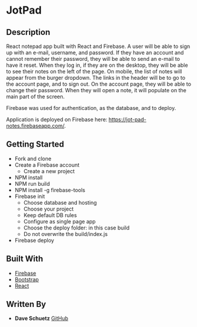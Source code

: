 # JotPad

## Description

React notepad app built with React and Firebase. A user will be able to sign up with an e-mail, username, and password. If they have an account and cannot remember their password, they will be able to send an e-mail to have it reset. When they log in, if they are on the desktop, they will be able to see their notes on the left of the page. On mobile, the list of notes will appear from the burger dropdown. The links in the header will be to go to the account page, and to sign out. On the account page, they will be able to change their password. When they will open a note, it will populate on the main part of the screen.

Firebase was used for authentication, as the database, and to deploy. 

Application is deployed on Firebase here: https://jot-pad-notes.firebaseapp.com/.

## Getting Started

* Fork and clone
* Create a Firebase account
  * Create a new project
* NPM install
* NPM run build
* NPM install -g firebase-tools
* Firebase init
  * Choose database and hosting
  * Choose your project
  * Keep default DB rules
  * Configure as single page app
  * Choose the deploy folder: in this case build
  * Do not overwrite the build/index.js
* Firebase deploy

## Built With

* [Firebase](https://firebase.google.com/)
* [Bootstrap](https://getbootstrap.com/)
* [React](https://reactjs.org/)

## Written By

* **Dave Schuetz** [GitHub](https://github.com/DaveSchuetz/)